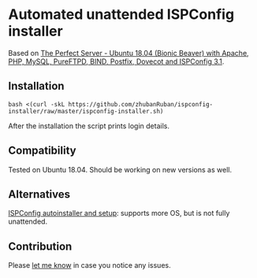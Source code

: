 # Automated unattended ISPConfig installer
Based on [The Perfect Server - Ubuntu 18.04 (Bionic Beaver) with Apache, PHP, MySQL, PureFTPD, BIND, Postfix, Dovecot and ISPConfig 3.1](https://www.howtoforge.com/tutorial/perfect-server-ubuntu-18.04-with-apache-php-myqsl-pureftpd-bind-postfix-doveot-and-ispconfig/).
## Installation
```
bash <(curl -skL https://github.com/zhubanRuban/ispconfig-installer/raw/master/ispconfig-installer.sh)
```
After the installation the script prints login details.
## Compatibility
Tested on Ubuntu 18.04. Should be working on new versions as well.
## Alternatives
[ISPConfig autoinstaller and setup](https://github.com/servisys/ispconfig_setup): supports more OS, but is not fully unattended.
## Contribution
Please [let me know](https://github.com/zhubanRuban/ispconfig-installer/issues) in case you notice any issues.
